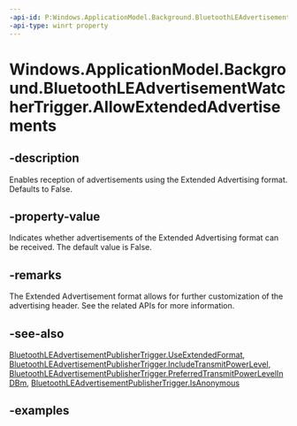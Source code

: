 ```yaml
---
-api-id: P:Windows.ApplicationModel.Background.BluetoothLEAdvertisementWatcherTrigger.AllowExtendedAdvertisements
-api-type: winrt property
---
```


<!-- Property syntax.
public bool AllowExtendedAdvertisements { get;  set; }
-->

# Windows.ApplicationModel.Background.BluetoothLEAdvertisementWatcherTrigger.AllowExtendedAdvertisements

## -description
Enables reception of advertisements using the Extended Advertising format. Defaults to False.

## -property-value
Indicates whether advertisements of the Extended Advertising format can be received. The default value is False.

## -remarks

The Extended Advertisement format allows for further customization of the advertising header. See the related APIs for more information.

## -see-also
[BluetoothLEAdvertisementPublisherTrigger.UseExtendedFormat](bluetoothleadvertisementpublishertrigger_useextendedformat.md), [BluetoothLEAdvertisementPublisherTrigger.IncludeTransmitPowerLevel](bluetoothleadvertisementpublishertrigger_includetransmitpowerlevel.md), [BluetoothLEAdvertisementPublisherTrigger.PreferredTransmitPowerLevelInDBm](bluetoothleadvertisementpublishertrigger_preferredtransmitpowerlevelindbm.md), [BluetoothLEAdvertisementPublisherTrigger.IsAnonymous](bluetoothleadvertisementpublishertrigger_isanonymous.md)

## -examples
